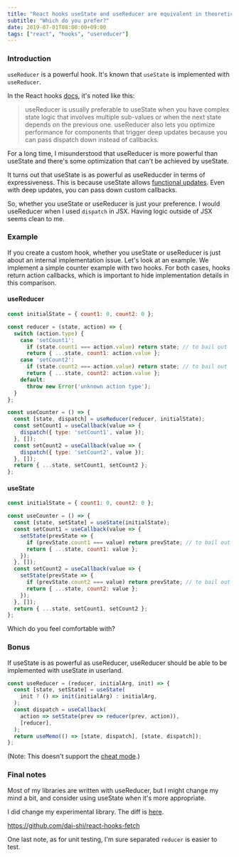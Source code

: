 ```yaml
---
title: "React hooks useState and useReducer are equivalent in theoretical expressiveness"
subtitle: "Which do you prefer?"
date: 2019-07-01T08:00:00+09:00
tags: ["react", "hooks", "usereducer"]
---
```


### Introduction

`useReducer` is a powerful hook. It's known that
`useState` is implemented with `useReducer`.

In the React hooks [docs](https://reactjs.org/docs/hooks-reference.html#usereducer), it's noted like this:

> useReducer is usually preferable to useState when you have complex state logic that involves multiple sub-values or when the next state depends on the previous one. useReducer also lets you optimize performance for components that trigger deep updates because you can pass dispatch down instead of callbacks.

For a long time, I misunderstood that useReducer is more powerful than useState
and there's some optimization that can't be achieved by useState.

It turns out that useState is as powerful as useReducder in terms of expressiveness. This is because useState allows [functional updates](https://reactjs.org/docs/hooks-reference.html#functional-updates).
Even with deep updates, you can pass down custom callbacks.

So, whether you useState or useReducer is just your preference.
I would useReducer when I used `dispatch` in JSX. Having logic outside of
JSX seems clean to me.

### Example

If you create a custom hook, whether you useState or useReducer is
just about an internal implementation issue.
Let's look at an example. We implement a simple counter example
with two hooks. For both cases, hooks return action callbacks,
which is important to hide implementation details in this comparison.

#### useReducer

```javascript
const initialState = { count1: 0, count2: 0 };

const reducer = (state, action) => {
  switch (action.type) {
    case 'setCount1':
      if (state.count1 === action.value) return state; // to bail out
      return { ...state, count1: action.value };
    case 'setCount2':
      if (state.count2 === action.value) return state; // to bail out
      return { ...state, count2: action.value };
    default:
      throw new Error('unknown action type');
  }
};

const useCounter = () => {
  const [state, dispatch] = useReducer(reducer, initialState);
  const setCount1 = useCallback(value => {
    dispatch({ type: 'setCount1', value });
  }, []);
  const setCount2 = useCallback(value => {
    dispatch({ type: 'setCount2', value });
  }, []);
  return { ...state, setCount1, setCount2 };
};
```

#### useState

```javascript
const initialState = { count1: 0, count2: 0 };

const useCounter = () => {
  const [state, setState] = useState(initialState);
  const setCount1 = useCallback(value => {
    setState(prevState => {
      if (prevState.count1 === value) return prevState; // to bail out
      return { ...state, count1: value };
    });
  }, []);
  const setCount2 = useCallback(value => {
    setState(prevState => {
      if (prevState.count2 === value) return prevState; // to bail out
      return { ...state, count2: value };
    });
  }, []);
  return { ...state, setCount1, setCount2 };
};
```

Which do you feel comfortable with?

### Bonus

If useState is as powerful as useReducer, useReducer
should be able to be implemented with useState in userland.

```javascript
const useReducer = (reducer, initialArg, init) => {
  const [state, setState] = useState(
    init ? () => init(initialArg) : initialArg,
  );
  const dispatch = useCallback(
    action => setState(prev => reducer(prev, action)),
    [reducer],
  );
  return useMemo(() => [state, dispatch], [state, dispatch]);
};
```

(Note: This doesn't support the [cheat mode](https://overreacted.io/a-complete-guide-to-useeffect/#why-usereducer-is-the-cheat-mode-of-hooks).)

### Final notes

Most of my libraries are written with useReducer,
but I might change my mind a bit, and consider using
useState when it's more appropriate.

I did change my experimental library. The diff is [here](https://github.com/dai-shi/react-hooks-fetch/commit/b20ff29acab2ad2040a5bd6b547d39a43366a868).

<https://github.com/dai-shi/react-hooks-fetch>

One last note, as for unit testing, I'm sure separated `reducer` is easier to test.
